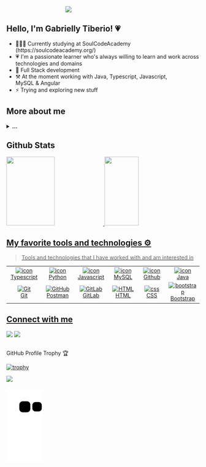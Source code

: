 <img align="right" width="350" src="https://th.bing.com/th/id/R.2c5d553d791a747232678191a9589146?rik=2jzseSBGvvtn5w&riu=http%3a%2f%2f68.media.tumblr.com%2f258bb453d827c1f95920cdaa0d422aab%2ftumblr_nzc5bwubIG1teg3r1o1_500.gif&ehk=tChcVREXT3P87pLFT0sGSxP86JCTRm0g9Zup8dCSZDs%3d&risl=&pid=ImgRaw&r=0" />
<br/>
<!-- <a href="https://git.io/typing-svg"><img src="https://readme-typing-svg.herokuapp.com?font=Sono&weight=100&size=23&duration=4996&pause=1000&color=F72EBDFF&width=435&lines=Gabrielly+Tiberio;Java+Full+Stack+Dev" alt="Typing SVG" /></a> -->

## Hello, I'm Gabrielly Tiberio! 💗
<ul>
  <li> 👩🏽‍💻 Currently studying at SoulCodeAcademy (https://soulcodeacademy.org/) </li>
  <li> 💗 I'm a passionate learner who's always willing to learn and work across technologies and domains</li>
  <li> 👾 Full Stack development </li>
  <li> ⚒️ At the moment working with Java, Typescript, Javascript, 
    <br> MySQL & Angular </li>
  <li> ⚡ Trying and exploring new stuff</li>
</li>
</ul>

##

## More about me 

<details>	
  <summary><b> ... </b></summary>

  <br />
  <p>My name is Gabrielly, but people usually call me Gabs or Gabi, I'm 19 years old and I'm from Brazil. <img height="15px" width="20" src="https://emojigraph.org/media/facebook/flag-brazil_1f1e7-1f1f7.png"/> </p>
  <p> This is a tab that has random things about things I like, for those who want to know me better :) </p>
  <p> I speak Portuguese, but my github is all in English (you probably already noticed that haha) because, I'm taking the opportunity to practice my English. So, sorry for the mistakes, and if you want to give me any tips or feedback, you can email me! </p>
  <p> If you want to talk, debate or ask me about a topic I wrote here, you can send me an email too <3 </p>

  
   <details> 
     <summary><b> ☄️ Philosophy </b></summary>
     <br />
     <details>
       <summary><b> Agnostic  </b>
       </summary>
     <br />
       <p> Agnosticism is the philosophy of the humility of wisdom, there is no certainty, we have the humility to affirm our existential ignorance.</p>
     
  </details>
     <details>
       <summary><b> Freud  </b>
       </summary>
     <br />
       <p> • “We could be so much better if we didn't want to be so good” <br>
• "Sometimes a cigar is just a cigar" <br>
• “How much of you is there in what you hate?" <br>
•	"Happiness is an individual problem. Here, any advice is valid. Each one must seek, for himself, to become happy." <br>
• "Psychoanalysis is, in essence, a love cure" <br> </p>
     
  </details>
     <details>
       <summary><b>“How to love life” according to Nietzsche  </b>
       </summary>
     <br />
       <p> 

"Amor Fati. <br>
Amor Fati is the Latin phrase for “Love Of Fate”. Greatness does not come from trying to escape or avoid the hard parts of life; it comes from embracing them. <br>
Amor Fati would then be the supreme act of self-love, you look at your life and recognize that to be who you are today everything had to happen the way it did! Yes, some things were tremendously unfair! others leave you awake at night thinking “what if it was different…”, but, in the end each of these pains taught you something, for that reason they deserve your love, not because they were good, but, because they are part of you! Maybe you are not even happy with who you are today, but, there you are! thanks to what happened to you, now you know what needs to change and you also know that it won't be easy..."</p>
     
  </details>
     <details>
       <summary><b>“God” according to Baruch Spinoza  </b>
       </summary>
     <br />
       <p> I am agnostic, but Spinoza's God touches me a lot, Spinoza's God is Nature, Love...

MESSAGE FROM GOD, ACCORDING TO BARUCH SPINOZA <br>
“Stop praying and beating your chest! What I want you to do is go out into the world and enjoy life. I want you to enjoy, sing, have fun and enjoy everything I've done for you.
Stop going to those gloomy, dark, cold temples that you built yourself and believe to be my home! My home is the mountains, the forests, the rivers, the lakes, the beaches, where I live and express Love for you.
Stop blaming me for your miserable life! I never said that there is something bad about you, that you are a sinner or that your sexuality is a bad thing. Sex is a gift I gave you and with which you can express love, ecstasy, joy. So don't blame me for everything you've been led to believe.
Stop reading supposed holy scriptures that have nothing to do with me! If you can't read me in a sunrise, in a landscape, in the eyes of your friends, in the eyes of your little boy, you won't find me in any book.
Trust me and stop asking me! Will you tell me how to do my job?
Stop being afraid of me! I don't judge him, or criticize him, or get angry, or bother him, or punish him. I am pure Love.
Stop asking me for forgiveness! There is nothing to forgive. If I did, I filled it with passions, limitations, pleasures, feelings, needs, inconsistencies, free will. How can I blame you if you respond to something I put in you? How can I punish him for being the way he is if I did?
Do you think I could create a place to burn all my misbehaving children for the rest of eternity? What God would do that? Forget any kind of commandment, any kind of law, which are tricks to manipulate you, to control you, which only create guilt in you!
Respect your neighbor and don't do to the other what you don't want for yourself! Pay attention to your life, let your alertness be your guide!
This life is not a test, not a stepping stone, not a step along the way, not a rehearsal, not a prelude to paradise. This life is all there is to it here and now, and all you need.
I made it absolutely free. There are no prizes or punishments. There is not neither sins nor virtue. Nobody takes a score. Nobody takes a record. You are absolutely free to make your life heaven or hell.
I couldn't tell you if there is something after this life, but I can give you some advice: Live as if there wasn't, as if this was your only opportunity to enjoy, to love, to exist. So, if there is nothing, you will have enjoyed the opportunity I gave you.
And if there is, rest assured that I won't ask if you've behaved or not. I'll ask if you liked it, if you had fun, what you liked the most, what you learned.
Stop believing me! To believe is to suppose, guess, imagine. I don't want you to believe me, I want you to feel me in you. I want you to feel me in you when you kiss your loved one, when you wrap your little girl, when you caress your dog, when you bathe in the sea.
Stop praising me! What kind of egotistical God do you believe I am? It annoys me to be praised. I'm tired of being thanked. Do you feel grateful? Show it by taking care of yourself, your health, your relationships, the world. Do you feel looked at, surprised? Express your joy! That's one way to praise me.
Stop complicating things and repeating like a parrot what you were taught about me! The only certainty is that you are here, that you are alive and that this world is full of wonders.
What do you need more miracles for? Why so many explanations? Don't look for me outside. You won't find me. Look for me inside you. That's where I am, hitting you.”</p>
    </details>
  </details>
</details>
  
<!--  <details>	
  <summary><b>☄️ Philosophy </b></summary>

  <details>	
    <summary> 
      <b> agnostic  </b> 
     </summary>
      
      <p> Agnosticism is the philosophy of the humility of wisdom, there is no certainty, we have the humility to affirm our existential ignorance.</p>
</details>
</details>

 </details> -->
<!-- ## More -->

## Github Stats

  <a href="https://github.com/GabsBugs">
  <img height="180em" width="50%" src="https://github-readme-stats.vercel.app/api?username=GabsBugs&show_icons=true&theme=radical&include_all_commits=true&count_private=true"/>
  <img height="180em" width="42%" src="https://github-readme-stats.vercel.app/api/top-langs/?username=GabsBugs&layout=compact&langs_count=7&theme=radical"/>
</div>

  
<!--   
  <img align="right" alt="Dino-pic" height="150" src="https://media.tenor.com/HrXqFCl3ZIEAAAAC/hello-dinosally.gif">
</div> -->
  
  ## My favorite tools and technologies ⚙️ 

> Tools and technologies that I have worked with and am interested in

<table>
  <tr>
    <td align="center" width="96">
        <img src="https://techstack-generator.vercel.app/ts-icon.svg" alt="icon" width="65" height="65" />
      <br>Typescript
    </td>
    <td align="center" width="96">
      <a href="#macropower-tech">
        <img src="https://techstack-generator.vercel.app/python-icon.svg" alt="icon" width="65" height="65" />
      </a>
      <br>Python
    </td>
    <td align="center" width="96">
        <img src="https://techstack-generator.vercel.app/js-icon.svg" alt="icon" width="65" height="65" />
      <br>Javascript
    </td>
    <td align="center" width="96">
        <img src="https://techstack-generator.vercel.app/mysql-icon.svg" alt="icon" width="65" height="65" />
      <br>MySQL
    </td>
    <td align="center" width="96">
        <img src="https://techstack-generator.vercel.app/github-icon.svg" alt="icon" width="65" height="65" />
      <br>Github
    </td>
    <td align="center" width="96">
        <img src="https://techstack-generator.vercel.app/java-icon.svg" alt="icon" width="65" height="65" />
      <br>Java
    </td>
  </tr>
  <tr>
    <td align="center" width="96"> 
        <img src="https://user-images.githubusercontent.com/25181517/192108372-f71d70ac-7ae6-4c0d-8395-51d8870c2ef0.png" width="48" height="48" alt="Git" />
      <br>Git
    </td>
    <td align="center" width="96">
        <img src="https://user-images.githubusercontent.com/25181517/192109061-e138ca71-337c-4019-8d42-4792fdaa7128.png" width="48" height="48" alt="GitHub" />
      <br>Postman
    </td>
    <td align="center"  width="96">
        <img src="https://user-images.githubusercontent.com/25181517/192108376-c675d39b-90f6-4073-bde6-5a9291644657.png" width="48" height="48" alt="GitLab" />
      <br>GitLab
    </td>
    <td align="center"  width="96">
        <img src="https://skillicons.dev/icons?i=html" width="48" height="48" alt="HTML" />
      <br>HTML
    </td>
    <td align="center" width="96">
        <img src="https://skillicons.dev/icons?i=css" width="48" height="48" alt="css" />
      <br>CSS
    </td>
    <td align="center"  width="96">
        <img src="https://skillicons.dev/icons?i=bootstrap" width="48" height="48" alt="bootstrap" />
      <br>Bootstrap
    </td>

 </tr>
</table>
  
 ##
## Connect with me
<div>
<!--  <a href="" target="_blank"><img src="https://img.shields.io/badge/-Instagram-%23E4405F?style=for-the-badge&logo=instagram&logoColor=white" target="_blank"></a> -->
<!--  <a href="discordapp.com/users/1017596137164767242" target="_blank"><img src="https://img.shields.io/badge/Discord-7289DA?style=for-the-badge&logo=discord&logoColor=white" target="_blank"></a>  -->
  <a href = "mailto:gabriellye627@gmail.com"><img src="https://img.shields.io/badge/-Gmail-%23333?style=for-the-badge&logo=gmail&logoColor=white" target="_blank"></a>
  <a href="https://www.linkedin.com/in/gabrielly-tib%C3%A9rio-devfullstack/" target="_blank"> <img src="https://img.shields.io/badge/-LinkedIn-%230077B5?style=for-the-badge&logo=linkedin&logoColor=white" target="_blank"></a> 
<!--   <a href="https://volt.fm/user/w4zu269x7elzawjq" target="_blank"><img src="https://img.shields.io/badge/Spotify-1ED760?&style=for-the-badge&logo=spotify&logoColor=white" target="_blank"></a> -->
  
##
  
<p> GitHub Profile Trophy 🏆</p>
  
[![trophy](https://github-profile-trophy.vercel.app/?username=GabsBugs&row=1&margin-w=40)](https://github.com/ryo-ma/github-profile-trophy)
  
 <img src="https://readme-typing-svg.herokuapp.com/?center=true&vCenter=true&color=F72EBDFF&width=800&lines=This+page+is+best+viewed+in+dark+mode.;Hope+you+enjoy!;Now+we+both+probably+need+to+get+back+to+coding" />
  
![Snake animation](https://github.com/GabsBugs/GabsBugs/blob/output/github-contribution-grid-snake.svg)
 
</div>

<!-- ### More about me 

<details>	
  <summary><b>⚡ Who is me? </b></summary>

  <br />
  <p>My name is Gabrielly, but people usually call me Gabs or Gabi, I'm 19 years old and I'm from Brazil. <img height="15px" width="20" src="https://emojigraph.org/media/facebook/flag-brazil_1f1e7-1f1f7.png"/> </p>
  <p> I'm part of the black movement and the lgbt movement. <img height="25px" width="20" src="https://th.bing.com/th/id/R.85c0fb9779711eb577130409deeb487e?rik=dsdvsOFT6KEPVQ&pid=ImgRaw&r=0"/> <img height="27px" width="20" src="https://freesvg.org/img/Anonymous_gay_pride_flag.png"/>  <img height="23px" weight="20px" width="30" src="https://openclipart.org/image/2400px/svg_to_png/275719/bitterfly.png"/> </p>
  
 <details>	
  <summary><b>☄️ Philosophy </b></summary>

  <details>	
    <summary> 
      <b> agnostic  </b> 
     </summary>
      
      <p> Agnosticism is the philosophy of the humility of wisdom, there is no certainty, we have the humility to affirm our existential ignorance.</p>
</details>
</details>

 </details>	 -->
<!--   <summary><b>☄️ Philosophy </b></summary>

  <details>	
  <summary> aaaa</summary>

  
</details>
  
</details>

<details>
  <summary><b>🧑‍🚀 Open Source Projects</b></summary>

  <br />
  <table>
    <thead align="center">
      <tr border: none;>
        <td><b>💻 Projects</b></td>
        <td><b>🌟 Stars</b></td>
        <td><b>🍴 Forks</b></td>
        <td><b>🐛 Issues</b></td>
        <td><b>🔔 Pull Requests</b></td>
        <td><b>👨‍💻 Language</b></td>
      </tr>
    </thead>
    <tbody>
      <tr>
	      <td><a href="https://github.com/iampavangandhi/Gitwar"><b>🚀 Gitwar</b></a></td>
        <td><img alt="Stars" src="https://img.shields.io/github/stars/iampavangandhi/Gitwar?style=flat-square&labelColor=343b41"/></td>
        <td><img alt="Forks" src="https://img.shields.io/github/forks/iampavangandhi/Gitwar?style=flat-square&labelColor=343b41"/></td>
        <td><img alt="Issues" src="https://img.shields.io/github/issues/iampavangandhi/Gitwar?style=flat-square"/></td>
        <td><img alt="Pull Requests" src="https://img.shields.io/github/issues-pr/iampavangandhi/Gitwar?style=flat-square"/></td>
        <td><img alt="Language" src="https://img.shields.io/github/languages/top/iampavangandhi/Gitwar?style=flat-square"/></td>
      </tr>
      <tr>
	      <td><a href="https://github.com/iampavangandhi/TradeByte"><b>💸 TradeByte</b></a></td>
        <td><img alt="Stars" src="https://img.shields.io/github/stars/iampavangandhi/TradeByte?style=flat-square&labelColor=343b41"/></td>
        <td><img alt="Forks" src="https://img.shields.io/github/forks/iampavangandhi/TradeByte?style=flat-square&labelColor=343b41"/></td>
        <td><img alt="Issues" src="https://img.shields.io/github/issues/iampavangandhi/TradeByte?style=flat-square"/></td>
        <td><img alt="Pull Requests" src="https://img.shields.io/github/issues-pr/iampavangandhi/TradeByte?style=flat-square"/></td>
        <td><img alt="Language" src="https://img.shields.io/github/languages/top/iampavangandhi/TradeByte?label=javascript&style=flat-square"/></td>
      </tr>
      <tr>
	      <td><a href="https://github.com/iampavangandhi/TheNodeCourse"><b>👨🏻‍💻 TheNodeCourse</b></a></td>
        <td><img alt="Stars" src="https://img.shields.io/github/stars/iampavangandhi/TheNodeCourse?style=flat-square&labelColor=343b41"/></td>
        <td><img alt="Forks" src="https://img.shields.io/github/forks/iampavangandhi/TheNodeCourse?style=flat-square&labelColor=343b41"/></td>
        <td><img alt="Issues" src="https://img.shields.io/github/issues/iampavangandhi/TheNodeCourse?style=flat-square"/></td>
        <td><img alt="Pull Requests" src="https://img.shields.io/github/issues-pr/iampavangandhi/TheNodeCourse?style=flat-square"/></td>
        <td><img alt="Language" src="https://img.shields.io/github/languages/top/iampavangandhi/TheNodeCourse?style=flat-square"/></td> 
      </tr>
      <tr>
	      <td><a href="https://github.com/iampavangandhi/iampavangandhi"><b>🤓 iampavangandhi</b></a></td>
        <td><img alt="Stars" src="https://img.shields.io/github/stars/iampavangandhi/iampavangandhi?style=flat-square&labelColor=343b41"/></td>
        <td><img alt="Forks" src="https://img.shields.io/github/forks/iampavangandhi/iampavangandhi?style=flat-square&labelColor=343b41"/></td>
        <td><img alt="Issues" src="https://img.shields.io/github/issues/iampavangandhi/iampavangandhi?style=flat-square"/></td>
        <td><img alt="Pull Requests" src="https://img.shields.io/github/issues-pr/iampavangandhi/iampavangandhi?style=flat-square"/></td>
        <td><img alt="Language" src="https://img.shields.io/badge/markdown-100%25-blue?style=flat-square"/></td> 
      </tr>
    </tbody>
  </table>
  <br />
</details>
 
<details>	
  <br />
  <summary><b>⚙️ Things I use to get stuff done</b></summary>
  	<ul>
  	    <li><b>OS:</b> Ubuntu 20.04</li>
	    <li><b>Laptop: </b> HP Elitebook (i5)</li>
  	    <li><b>Browser: </b> Firefox Web Browser</li>
	    <li><b>Terminal: </b> ZSH: Oh My Zsh (PowerLevel10k)</li>
	    <li><b>Code Editor:</b> VSCode - The best editor out there.</li>
	    <li><b>To Stay Updated:</b> Dev.to, Medium, Linkedin and Twitter.</li>
	    <br />
	⚛️ Checkout My VSCode Configrations <a href="https://gist.github.com/iampavangandhi/039b1dc5a7cdcb007ab3691814d53130">Here</a>.
	</ul>	
</details>

#

<div align="center">  -->


